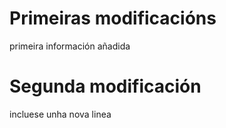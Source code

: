 # Primeiras modificacións
primeira información añadida  

# Segunda modificación
incluese unha nova linea  
